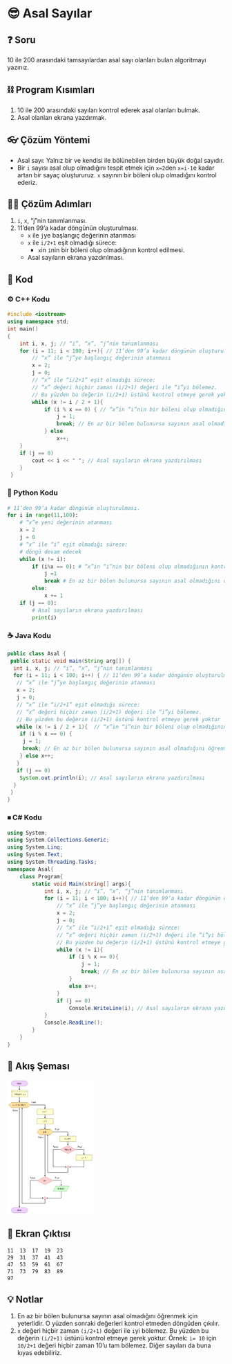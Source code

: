 # 😎 Asal Sayılar

<!-- ----------------------------- Soru ----------------------------------- -->

## ❓ Soru
10 ile 200 arasındaki tamsayılardan asal sayı olanları bulan algoritmayı yazınız.

<!-- ----------------------------- Program Kısımları ----------------------------------- -->

## ⛓ Program Kısımları
1. 10 ile 200 arasındaki sayıları kontrol ederek asal olanları bulmak.
2. Asal olanları ekrana yazdırmak.

<!-- ----------------------------- Çözüm Yöntemi ----------------------------------- -->
   
## 👓 Çözüm Yöntemi 
- Asal sayı: Yalnız bir ve kendisi ile bölünebilen birden büyük doğal sayıdır.
- Bir `i` sayısı asal olup olmadığını tespit etmek için `x=2`den `x=i-1`e kadar artan bir sayaç oluştururuz. `x` sayının bir böleni olup olmadığını kontrol ederiz.

<!-- ----------------------------- Çözüm Adımları ----------------------------------- -->

## 👩‍🔧 Çözüm Adımları
1. `i`, `x`, “j”nin tanımlanması.
2. 11’den 99’a kadar döngünün oluşturulması.
   - `x` ile `j`ye başlangıç değerinin atanması
   - `x` ile `i/2+1` eşit olmadığı sürece:
     - `x`in `i`nin bir böleni olup olmadığının kontrol edilmesi.
   - Asal sayıların ekrana yazdırılması.

<!-- ----------------------------- Kodlar ----------------------------------- -->

## 🤖 Kod

[//]: ------------------------------------------------------------------------------
<!-- ----------------------------- C++ Kodu ----------------------------------- -->
[//]: ------------------------------------------------------------------------------

### ⚙ C++ Kodu

```cpp
#include <iostream>
using namespace std;
int main()
{
    int i, x, j; // “i”, “x”, “j”nin tanımlanması
    for (i = 11; i < 100; i++){ // 11’den 99’a kadar döngünün oluşturulması
        // “x” ile “j”ye başlangıç değerinin atanması   
        x = 2;
        j = 0; 
        // “x” ile “i/2+1” eşit olmadığı sürece:
        // “x” değeri hiçbir zaman (i/2+1) değeri ile “i”yi bölemez.
        // Bu yüzden bu değerin (i/2+1) üstünü kontrol etmeye gerek yoktur
        while (x != i / 2 + 1){
            if (i % x == 0) { // “x”in “i”nin bir böleni olup olmadığının kontrol edilmesi   
                j = 1;
                break; // En az bir bölen bulunursa sayının asal olmadığını öğrenmek için yeterlidir 
            } else 
                x++;
    }
    if (j == 0)
        cout << i << " "; // Asal sayıların ekrana yazdırılması 
    }
 }

```

[//]: ------------------------------------------------------------------------------
<!-- ----------------------------- Python Kodu ----------------------------------- -->
[//]: ------------------------------------------------------------------------------

### 🐍 Python Kodu

```py
# 11’den 99’a kadar döngünün oluşturulması.
for i in range(11,100):
    # “x”e yeni değerinin atanması
    x = 2
    j = 0
    # “x” ile “i” eşit olmadığı sürece:
    # döngü devam edecek
    while (x != i):
        if (i%x == 0): # “x”in “i”nin bir böleni olup olmadığının kontrol edilmesi
            j =1
            break # En az bir bölen bulunursa sayının asal olmadığını öğrenmek için yeterlidir
        else:
            x += 1
    if (j == 0):
        # Asal sayıların ekrana yazdırılması
        print(i)
```

[//]: ------------------------------------------------------------------------------
<!-- ----------------------------- Java Kodu ----------------------------------- -->
[//]: ------------------------------------------------------------------------------

### ☕ Java Kodu

```java
public class Asal {
 public static void main(String arg[]) {
  int i, x, j; // “i”, “x”, “j”nin tanımlanması
  for (i = 11; i < 100; i++) { // 11’den 99’a kadar döngünün oluşturulması
   // “x” ile “j”ye başlangıç değerinin atanması   
   x = 2;
   j = 0; 
   // “x” ile “i/2+1” eşit olmadığı sürece:
   // “x” değeri hiçbir zaman (i/2+1) değeri ile “i”yi bölemez.
   // Bu yüzden bu değerin (i/2+1) üstünü kontrol etmeye gerek yoktur
   while (x != i / 2 + 1){  // “x”in “i”nin bir böleni olup olmadığının kontrol edilmesi
    if (i % x == 0) {
     j = 1;
     break; // En az bir bölen bulunursa sayının asal olmadığını öğrenmek için yeterlidir 
    } else x++;
   }
   if (j == 0)
    System.out.println(i); // Asal sayıların ekrana yazdırılması 
  }
 }
}
```

[//]: ------------------------------------------------------------------------------
<!-- ----------------------------- C# Kodu ----------------------------------- -->
[//]: ------------------------------------------------------------------------------

### ⏹ C# Kodu

```cs
using System;
using System.Collections.Generic;
using System.Linq;
using System.Text;
using System.Threading.Tasks;
namespace Asal{
    class Program{
        static void Main(string[] args){
            int i, x, j; // “i”, “x”, “j”nin tanımlanması
            for (i = 11; i < 100; i++){ // 11’den 99’a kadar döngünün oluşturulması
                // “x” ile “j”ye başlangıç değerinin atanması   
                x = 2; 
                j = 0;
                // “x” ile “i/2+1” eşit olmadığı sürece:
                // “x” değeri hiçbir zaman (i/2+1) değeri ile “i”yi bölemez.
                // Bu yüzden bu değerin (i/2+1) üstünü kontrol etmeye gerek yoktur
                while (x != i){
                    if (i % x == 0){
                        j = 1;
                        break; // En az bir bölen bulunursa sayının asal olmadığını öğrenmek için yeterlidir 
                    }
                    else x++; 
                }
                if (j == 0)
                    Console.WriteLine(i); // Asal sayıların ekrana yazdırılması
            }
            Console.ReadLine();
        }
    }
}

```


<!-- ----------------------------- Akış Şeması ----------------------------------- -->

## 🧩 Akış Şeması

<img src="./AsalSema.png" width="200"  />

<!-- ----------------------------- Ekran Çıktısı ----------------------------------- -->


## 🎉 Ekran Çıktısı

```
11  13  17  19  23
29  31  37  41  43
47  53  59  61  67
71  73  79  83  89
97
```

<!-- ----------------------------- Notlar ----------------------------------- -->

## 💡 Notlar 
1. En az bir bölen bulunursa sayının asal olmadığını öğrenmek için yeterlidir. O yüzden sonraki değerleri kontrol etmeden döngüden çıkılır.
2. `x` değeri hiçbir zaman `(i/2+1)` değeri ile `i`yi bölemez. Bu yüzden bu değerin `(i/2+1)` üstünü kontrol etmeye gerek yoktur. Örnek: `i= 10` için `10/2+1` değeri hiçbir zaman 10’u tam bölemez. Diğer sayıları da buna kıyas edebiliriz.
